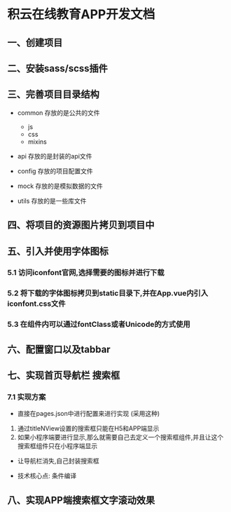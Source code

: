 # 积云在线教育APP开发文档

## 一、创建项目

## 二、安装sass/scss插件

## 三、完善项目目录结构

- common  存放的是公共的文件
	- js
	- css
	- mixins

- api     存放的是封装的api文件
- config  存放的项目配置文件
- mock	  存放的是模拟数据的文件
- utils   存放的是一些库文件

## 四、将项目的资源图片拷贝到项目中

## 五、引入并使用字体图标

### 5.1 访问iconfont官网,选择需要的图标并进行下载
### 5.2 将下载的字体图标拷贝到static目录下,并在App.vue内引入iconfont.css文件
### 5.3 在组件内可以通过fontClass或者Unicode的方式使用

## 六、配置窗口以及tabbar

## 七、实现首页导航栏 搜索框
### 7.1 实现方案

- 直接在pages.json中进行配置来进行实现 (采用这种)

1. 通过titleNView设置的搜索框只能在H5和APP端显示
2. 如果小程序端要进行显示,那么就需要自己去定义一个搜索框组件,并且让这个搜索框组件只在小程序端显示

- 让导航栏消失,自己封装搜索框

- 技术核心点: 条件编译


## 八、实现APP端搜索框文字滚动效果

